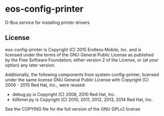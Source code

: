 # eos-config-printer
D-Bus service for installing printer drivers

## License

eos-config-printer is Copyright (C) 2015 Endless Mobile, Inc. and
is licensed under the terms of the GNU General Public License as
published by the Free Software Foundation; either version 2 of
the License, or (at your option) any later version.

Additionally, the following components from system-config-printer,
licensed under the same license GNU General Public License with
Copyright (C) 2006 - 2015 Red Hat, Inc., were reused:
  * debug.py is Copyright (C) 2008, 2010 Red Hat, Inc.
  * killtimer.py is Copyright (C) 2010, 2011, 2012, 2013, 2014 Red Hat, Inc.

See the COPYING file for the full version of the GNU GPLv2 license
